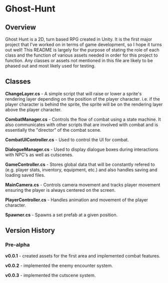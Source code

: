 # Ghost-Hunt

## Overview
Ghost Hunt is a 2D, turn based RPG created in Unity. It is the first major project that I've worked on in terms of game development, so I hope it turns out well! This README is largely for the purpose of stating the role of each class and the function of various assets needed in order for this project to function. Any classes or assets not mentioned in this file are likely to be phased out and most likely used for testing.

## Classes
**ChangeLayer.cs** - A simple script that will raise or lower a sprite's rendering layer depending on the position of the player character. i.e. if the player character is behind the sprite, the sprite will be on the rendering layer above the player character. 

**CombatManager.cs** - Controls the flow of combat using a state machine. It also communicates with other scripts that are involved with combat and is essentially the "director" of the combat scene.

**CombatUIController.cs** - Used to control the UI for combat.

**DialogueManager.cs** - Used to display dialogue boxes during interactions with NPC's as well as cutscenes.

**GameController.cs** - Stores global data that will be constantly refered to (e.g. player stats, inventory, equipment, etc.) and also handles saving and loading saved files.

**MainCamera.cs** - Controls camera movement and tracks player movement ensuring the player is always centered on the screen.

**PlayerController.cs** - Handles animation and movement of the player character.

**Spawner.cs** - Spawns a set prefab at a given position.

## Version History

### Pre-alpha
**v0.0.1** - created assets for the first area and implemented combat features.

**v0.0.2** - implemented the enemy encounter system.

**v0.0.3** - implemented the cutscene system.
